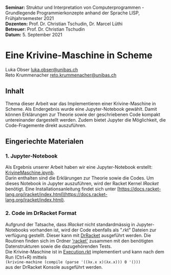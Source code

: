 **Seminar:** Struktur und Interpretation von Computerprogrammen - Grundlegende Programmierkonzepte anhand der Sprache LISP, Frühjahrsemester 2021  
**Dozenten:** Prof. Dr. Christian Tschudin, Dr. Marcel Lüthi  
**Betreuer:** Prof. Dr. Christian Tschudin  
**Datum:** 5. September 2021  

# Eine Krivine-Maschine in Scheme  

Luka Obser <luka.obser@unibas.ch>  
Reto Krummenacher <reto.krummenacher@unibas.ch>

## Inhalt
Thema dieser Arbeit war das Implementieren einer Krivine-Maschine in Scheme. Als Endergebnis wurde eine Jupyter-Notebook
gewählt. Damit können Erklärungen zur Theorie sowie der geschriebenen Code kompakt untereinander dargestellt werden.
Zudem bietet Jupyter die Möglichkeit, die Code-Fragemente direkt auszuführen.

## Eingeriechte Materialen

### 1. Jupyter-Notebook
Als Ergebnis unserer Arbeit haben wir eine Jupyter-Notebook erstellt: [KrivineMaschine.ipynb](KrivineMaschine.ipynb).  
Darin enthalten sind die Erklärungen zur Theorie sowie die Codes. 
Um dieses Notebook in Jupyter auszuführen, wird der Racket Kernel *IRacket* benötigt.
Eine Installationsanleitung findet sich unter [https://docs.racket-lang.org/iracket/index.html](https://docs.racket-lang.org/iracket/index.html).

### 2. Code im DrRacket Format
Aufgrund der Tatsache, dass *IRacket* nicht standardmässig in Jupyter-Notebooks vorhanden ist, wird
der Code ebenfalls als ".rkt" Dateien zur verfügung gestellt. Dieser kann mit [DrRacket](https://racket-lang.org/) ausgeführt werden.
Die Routinen finden sich im Ordner ['racket'](racket) zusammen mit den benötigten Datenstrukturen sowie die dazugehörenden Tests.  
Die Krivine-Maschine ist in [Execution.rkt](racket\Execution.rkt) implementiert und kann nach dem Run (Ctrl+R) 
mittels  
   `(krivine-machine (compile (parse '((λx.x x)(λx.x))) 0 '()))`  
aus der DrRacket Konsole ausgeführt werden.